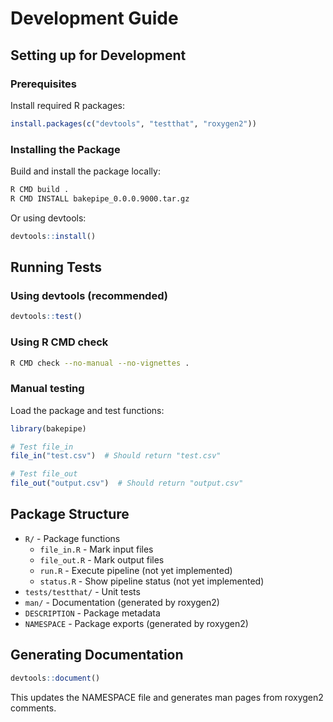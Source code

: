 # Development Guide

## Setting up for Development

### Prerequisites

Install required R packages:

```r
install.packages(c("devtools", "testthat", "roxygen2"))
```

### Installing the Package

Build and install the package locally:

```bash
R CMD build .
R CMD INSTALL bakepipe_0.0.0.9000.tar.gz
```

Or using devtools:

```r
devtools::install()
```

## Running Tests

### Using devtools (recommended)

```r
devtools::test()
```

### Using R CMD check

```bash
R CMD check --no-manual --no-vignettes .
```

### Manual testing

Load the package and test functions:

```r
library(bakepipe)

# Test file_in
file_in("test.csv")  # Should return "test.csv"

# Test file_out  
file_out("output.csv")  # Should return "output.csv"
```

## Package Structure

- `R/` - Package functions
  - `file_in.R` - Mark input files
  - `file_out.R` - Mark output files
  - `run.R` - Execute pipeline (not yet implemented)
  - `status.R` - Show pipeline status (not yet implemented)
- `tests/testthat/` - Unit tests
- `man/` - Documentation (generated by roxygen2)
- `DESCRIPTION` - Package metadata
- `NAMESPACE` - Package exports (generated by roxygen2)

## Generating Documentation

```r
devtools::document()
```

This updates the NAMESPACE file and generates man pages from roxygen2 comments.